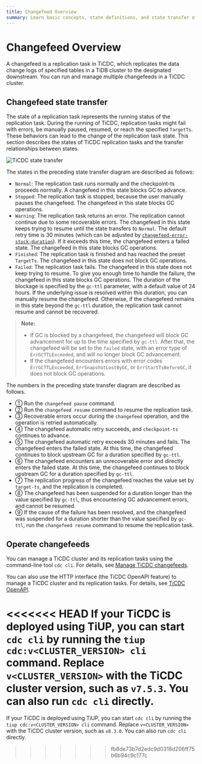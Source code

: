```yaml
---
title: Changefeed Overview
summary: Learn basic concepts, state definitions, and state transfer of changefeeds.
---
```


# Changefeed Overview

A changefeed is a replication task in TiCDC, which replicates the data change logs of specified tables in a TiDB cluster to the designated downstream. You can run and manage multiple changefeeds in a TiCDC cluster.

## Changefeed state transfer

The state of a replication task represents the running status of the replication task. During the running of TiCDC, replication tasks might fail with errors, be manually paused, resumed, or reach the specified `TargetTs`. These behaviors can lead to the change of the replication task state. This section describes the states of TiCDC replication tasks and the transfer relationships between states.

![TiCDC state transfer](/media/ticdc/ticdc-changefeed-state-transfer.png)

The states in the preceding state transfer diagram are described as follows:

- `Normal`: The replication task runs normally and the checkpoint-ts proceeds normally. A changefeed in this state blocks GC to advance.
- `Stopped`: The replication task is stopped, because the user manually pauses the changefeed. The changefeed in this state blocks GC operations.
- `Warning`: The replication task returns an error. The replication cannot continue due to some recoverable errors. The changefeed in this state keeps trying to resume until the state transfers to `Normal`. The default retry time is 30 minutes (which can be adjusted by [`changefeed-error-stuck-duration`](/ticdc/ticdc-changefeed-config.md)). If it exceeds this time, the changefeed enters a failed state. The changefeed in this state blocks GC operations.
- `Finished`: The replication task is finished and has reached the preset `TargetTs`. The changefeed in this state does not block GC operations.
- `Failed`: The replication task fails. The changefeed in this state does not keep trying to resume. To give you enough time to handle the failure, the changefeed in this state blocks GC operations. The duration of the blockage is specified by the `gc-ttl` parameter, with a default value of 24 hours. If the underlying issue is resolved within this duration, you can manually resume the changefeed. Otherwise, if the changefeed remains in this state beyond the `gc-ttl` duration, the replication task cannot resume and cannot be recovered.

> **Note:**
>
> - If GC is blocked by a changefeed, the changefeed will block GC advancement for up to the time specified by `gc-ttl`. After that, the changefeed will be set to the `failed` state, with an error type of `ErrGCTTLExceeded`, and will no longer block GC advancement.
> - If the changefeed encounters errors with error codes `ErrGCTTLExceeded`, `ErrSnapshotLostByGC`, or `ErrStartTsBeforeGC`, it does not block GC operations.

The numbers in the preceding state transfer diagram are described as follows.

- ① Run the `changefeed pause` command.
- ② Run the `changefeed resume` command to resume the replication task.
- ③ Recoverable errors occur during the `changefeed` operation, and the operation is retried automatically.
- ④ The changefeed automatic retry succeeds, and `checkpoint-ts` continues to advance.
- ⑤ The changefeed automatic retry exceeds 30 minutes and fails. The changefeed enters the failed state. At this time, the changefeed continues to block upstream GC for a duration specified by `gc-ttl`.
- ⑥ The changefeed encounters an unrecoverable error and directly enters the failed state. At this time, the changefeed continues to block upstream GC for a duration specified by `gc-ttl`.
- ⑦ The replication progress of the changefeed reaches the value set by `target-ts`, and the replication is completed.
- ⑧ The changefeed has been suspended for a duration longer than the value specified by `gc-ttl`, thus encountering GC advancement errors, and cannot be resumed.
- ⑨ If the cause of the failure has been resolved, and the changefeed was suspended for a duration shorter than the value specified by `gc-ttl`, run the `changefeed resume` command to resume the replication task.

## Operate changefeeds

You can manage a TiCDC cluster and its replication tasks using the command-line tool `cdc cli`. For details, see [Manage TiCDC changefeeds](/ticdc/ticdc-manage-changefeed.md).

You can also use the HTTP interface (the TiCDC OpenAPI feature) to manage a TiCDC cluster and its replication tasks. For details, see [TiCDC OpenAPI](/ticdc/ticdc-open-api.md).

<<<<<<< HEAD
If your TiCDC is deployed using TiUP, you can start `cdc cli` by running the `tiup cdc:v<CLUSTER_VERSION> cli` command. Replace `v<CLUSTER_VERSION>` with the TiCDC cluster version, such as `v7.5.3`. You can also run `cdc cli` directly.
=======
If your TiCDC is deployed using TiUP, you can start `cdc cli` by running the `tiup cdc:v<CLUSTER_VERSION> cli` command. Replace `v<CLUSTER_VERSION>` with the TiCDC cluster version, such as `v8.3.0`. You can also run `cdc cli` directly.
>>>>>>> fb8de73b7d2edc9d0318d206ff75b6b94c9c177c
